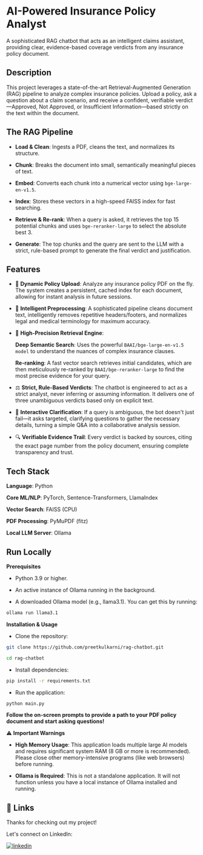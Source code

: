 
# AI-Powered Insurance Policy Analyst

A sophisticated RAG chatbot that acts as an intelligent claims assistant, providing clear, evidence-based coverage verdicts from any insurance policy document.



## Description

This project leverages a state-of-the-art Retrieval-Augmented Generation (RAG) pipeline to analyze complex insurance policies. Upload a policy, ask a question about a claim scenario, and receive a confident, verifiable verdict—Approved, Not Approved, or Insufficient Information—based strictly on the text within the document.




## The RAG Pipeline

- **Load & Clean**: Ingests a PDF, cleans the text, and normalizes its structure.

- **Chunk**: Breaks the document into small, semantically meaningful pieces of text.

- **Embed**: Converts each chunk into a numerical vector using `bge-large-en-v1.5`.

- **Index**: Stores these vectors in a high-speed FAISS index for fast searching.

- **Retrieve & Re-rank**: When a query is asked, it retrieves the top 15 potential chunks and uses `bge-reranker-large` to select the absolute best 3.

- **Generate**: The top chunks and the query are sent to the LLM with a strict, rule-based prompt to generate the final verdict and justification.
## Features

- 📄 **Dynamic Policy Upload**: Analyze any insurance policy PDF on the fly. The system creates a persistent, cached index for each document, allowing for instant analysis in future sessions.

- 🧹 **Intelligent Preprocessing**: A sophisticated pipeline cleans document text, intelligently removes repetitive headers/footers, and normalizes legal and medical terminology for maximum accuracy.

- 🎯 **High-Precision Retrieval Engine**:

   **Deep Semantic Search**: Uses the powerful `BAAI/bge-large-en-v1.5 model` to understand the nuances of complex insurance clauses.

   **Re-ranking**: A fast vector search retrieves initial candidates, which are then meticulously re-ranked by `BAAI/bge-reranker-large` to find the most precise evidence for your query.

- ⚖️ **Strict, Rule-Based Verdicts**: The chatbot is engineered to act as a strict analyst, never inferring or assuming information. It delivers one of three unambiguous verdicts based only on explicit text.

- 🤝 **Interactive Clarification**: If a query is ambiguous, the bot doesn't just fail—it asks targeted, clarifying questions to gather the necessary details, turning a simple Q&A into a collaborative analysis session.

- 🔍 **Verifiable Evidence Trail**: Every verdict is backed by sources, citing the exact page number from the policy document, ensuring complete transparency and trust.


## Tech Stack

**Language**: Python

**Core ML/NLP**: PyTorch, Sentence-Transformers, LlamaIndex

**Vector Search**: FAISS (CPU)

**PDF Processing**: PyMuPDF (fitz)

**Local LLM Server**: Ollama

## Run Locally

**Prerequisites**
- Python 3.9 or higher.

- An active instance of Ollama running in the background.

- A downloaded Ollama model (e.g., llama3.1). You can get this by running:

```bash
ollama run llama3.1
```

**Installation & Usage**
- Clone the repository:

```bash
git clone https://github.com/preetkulkarni/rag-chatbot.git
```
```bash
cd rag-chatbot
```
- Install dependencies:
```bash
pip install -r requirements.txt
```
- Run the application:
```bash
python main.py
```
**Follow the on-screen prompts to provide a path to your PDF policy document and start asking questions!**

⚠️ **Important Warnings**
- **High Memory Usage**: This application loads multiple large AI models and requires significant system RAM (8 GB or more is recommended). Please close other memory-intensive programs (like web browsers) before running.

- **Ollama is Required**: This is not a standalone application. It will not function unless you have a local instance of Ollama installed and running.

## 🔗 Links

Thanks for checking out my project!

Let's connect on LinkedIn:

[![linkedin](https://img.shields.io/badge/linkedin-0A66C2?style=for-the-badge&logo=linkedin&logoColor=white)](https://www.linkedin.com/in/preet-kulkarni-2453ab284/)

